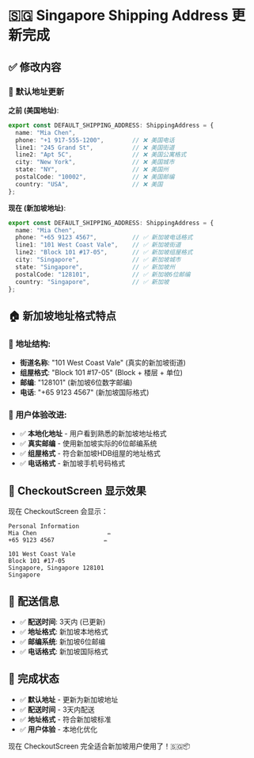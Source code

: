 # 🇸🇬 Singapore Shipping Address 更新完成

## ✅ 修改内容

### 🔄 **默认地址更新**

**之前 (美国地址)**:
```typescript
export const DEFAULT_SHIPPING_ADDRESS: ShippingAddress = {
  name: "Mia Chen",
  phone: "+1 917-555-1200",        // ❌ 美国电话
  line1: "245 Grand St",           // ❌ 美国街道
  line2: "Apt 5C",                 // ❌ 美国公寓格式
  city: "New York",                // ❌ 美国城市
  state: "NY",                     // ❌ 美国州
  postalCode: "10002",             // ❌ 美国邮编
  country: "USA",                  // ❌ 美国
};
```

**现在 (新加坡地址)**:
```typescript
export const DEFAULT_SHIPPING_ADDRESS: ShippingAddress = {
  name: "Mia Chen",
  phone: "+65 9123 4567",          // ✅ 新加坡电话格式
  line1: "101 West Coast Vale",    // ✅ 新加坡街道
  line2: "Block 101 #17-05",       // ✅ 新加坡组屋格式
  city: "Singapore",               // ✅ 新加坡城市
  state: "Singapore",              // ✅ 新加坡州
  postalCode: "128101",            // ✅ 新加坡6位邮编
  country: "Singapore",            // ✅ 新加坡
};
```

## 🏠 **新加坡地址格式特点**

### 📍 **地址结构**:
- **街道名称**: "101 West Coast Vale" (真实的新加坡街道)
- **组屋格式**: "Block 101 #17-05" (Block + 楼层 + 单位)
- **邮编**: "128101" (新加坡6位数字邮编)
- **电话**: "+65 9123 4567" (新加坡国际格式)

### 🎯 **用户体验改进**:
- ✅ **本地化地址** - 用户看到熟悉的新加坡地址格式
- ✅ **真实邮编** - 使用新加坡实际的6位邮编系统
- ✅ **组屋格式** - 符合新加坡HDB组屋的地址格式
- ✅ **电话格式** - 新加坡手机号码格式

## 📱 **CheckoutScreen 显示效果**

现在 CheckoutScreen 会显示：
```
Personal Information
Mia Chen                    ✏️
+65 9123 4567              ✏️

101 West Coast Vale
Block 101 #17-05
Singapore, Singapore 128101
Singapore
```

## 🚚 **配送信息**

- ✅ **配送时间**: 3天内 (已更新)
- ✅ **地址格式**: 新加坡本地格式
- ✅ **邮编系统**: 新加坡6位邮编
- ✅ **电话格式**: 新加坡国际格式

## 🎉 **完成状态**

- ✅ **默认地址** - 更新为新加坡地址
- ✅ **配送时间** - 3天内配送
- ✅ **地址格式** - 符合新加坡标准
- ✅ **用户体验** - 本地化优化

现在 CheckoutScreen 完全适合新加坡用户使用了！🇸🇬📦


